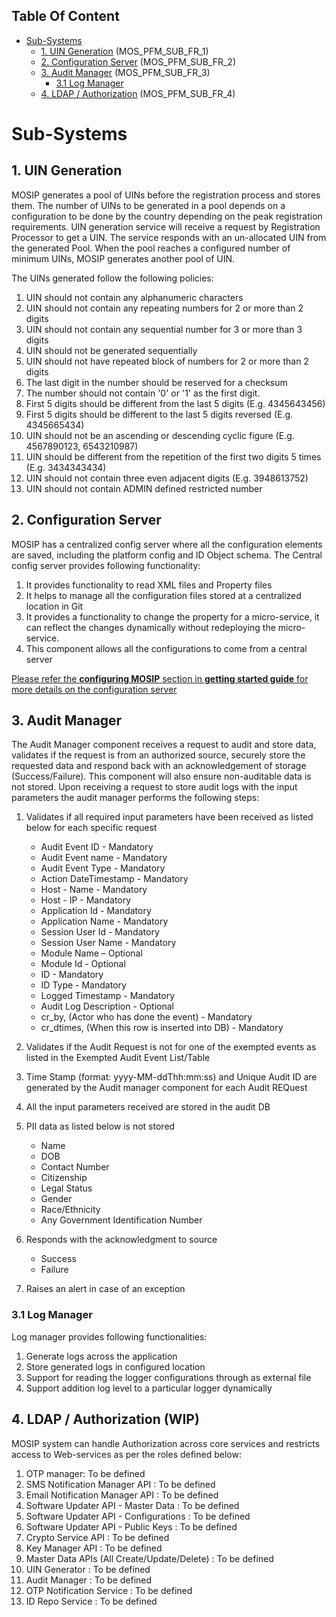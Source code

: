 ## Table Of Content
- [Sub-Systems](#sub-systems)
  * [1. UIN Generation](#1-uin-generation) (MOS_PFM_SUB_FR_1)
  * [2. Configuration Server](#2-configuration-server) (MOS_PFM_SUB_FR_2)
  * [3. Audit Manager](#3-audit-manager) (MOS_PFM_SUB_FR_3)
    * [3.1 Log Manager](#31-log-manager)
  * [4. LDAP / Authorization](#4-ldap--authorization-wip) (MOS_PFM_SUB_FR_4)
# Sub-Systems
## 1. UIN Generation
MOSIP generates a pool of UINs before the registration process and stores them. 
The number of UINs to be generated in a pool depends on a configuration to be done by the country depending on the peak registration requirements. UIN generation service will receive a request by Registration Processor to get a UIN. The service responds with an un-allocated UIN from the generated Pool. 
When the pool reaches a configured number of minimum UINs, MOSIP generates another pool of UIN. 


The UINs generated follow the following policies:


1. UIN should not contain any alphanumeric characters
1. UIN should not contain any repeating numbers for 2 or more than 2 digits
1. UIN should not contain any sequential number for 3 or more than 3 digits
1. UIN should not be generated sequentially
1. UIN should not have repeated block of numbers for 2 or more than 2 digits
1. The last digit in the number should be reserved for a checksum
1. The number should not contain '0' or '1' as the first digit.
1. First 5 digits should be different from the last 5 digits (E.g. 4345643456)
1. First 5 digits should be different to the last 5 digits reversed (E.g. 4345665434)
1. UIN should not be an ascending or descending cyclic figure (E.g. 4567890123, 6543210987)
1. UIN should be different from the repetition of the first two digits 5 times (E.g. 3434343434)
1. UIN should not contain three even adjacent digits (E.g. 3948613752)
1. UIN should not contain ADMIN defined restricted number

## 2. Configuration Server

MOSIP has a centralized config server where all the configuration elements are saved, including the platform config and ID Object schema.
The Central config server provides following functionality:
1. It provides functionality to read XML files and Property files
1. It helps to manage all the configuration files stored at a centralized location in Git
1. It provides a functionality to change the property for a micro-service, it can reflect the changes dynamically without redeploying the micro-service.
1. This component allows all the configurations to come from a central server

[Please refer the **configuring MOSIP** section in **getting started guide** for more details on the configuration server](https://github.com/mosip/mosip/wiki/Getting-Started#7-configuring-mosip-)

## 3. Audit Manager
The Audit Manager component receives a request to audit and store data, validates if the request is from an authorized source, securely store the requested data and respond back with an acknowledgement of storage (Success/Failure). This component will also ensure non-auditable data is not stored.
Upon receiving a request to store audit logs with the input parameters the audit manager performs the following steps:
1. Validates if all required input parameters have been received as listed below for each specific request

   * Audit Event ID - Mandatory
   * Audit Event name - Mandatory
   * Audit Event Type - Mandatory
   * Action DateTimestamp - Mandatory
   * Host - Name - Mandatory
   * Host - IP - Mandatory
   * Application Id - Mandatory
   * Application Name - Mandatory
   * Session User Id - Mandatory
   * Session User Name - Mandatory
   * Module Name – Optional
   * Module Id - Optional
   * ID - Mandatory
   * ID Type - Mandatory
   * Logged Timestamp - Mandatory
   * Audit Log Description - Optional
   * cr_by, (Actor who has done the event) - Mandatory
   * cr_dtimes, (When this row is inserted into DB) - Mandatory

2. Validates if the Audit Request is not for one of the exempted events as listed in the Exempted Audit Event List/Table
1. Time Stamp (format: yyyy-MM-ddThh:mm:ss) and Unique Audit ID are generated by the Audit manager component for each Audit REQuest
1. All the input parameters received are stored in the audit DB
1. PII data as listed below is not stored
   * Name
   * DOB
   * Contact Number
   * Citizenship
   * Legal Status
   * Gender
   * Race/Ethnicity
   * Any Government Identification Number
6. Responds with the acknowledgment to source
   * Success
   * Failure
7. Raises an alert in case of an exception 

### 3.1 Log Manager
Log manager provides following functionalities:

1. Generate logs across the application
1. Store generated logs in configured location
1. Support for reading the logger configurations through as external file
1. Support addition log level to a particular logger dynamically

## 4. LDAP / Authorization (WIP)
MOSIP system can handle Authorization across core services and restricts access to Web-services as per the roles defined below:

1. OTP manager: To be defined
1. SMS Notification Manager API : To be defined
1. Email Notification Manager API : To be defined
1. Software Updater API - Master Data : To be defined
1. Software Updater API - Configurations : To be defined
1. Software Updater API - Public Keys : To be defined
1. Crypto Service API : To be defined
1. Key Manager API : To be defined
1. Master Data APIs (All Create/Update/Delete) : To be defined
1. UIN Generator : To be defined
1. Audit Manager : To be defined
1. OTP Notification Service : To be defined
1. ID Repo Service : To be defined
